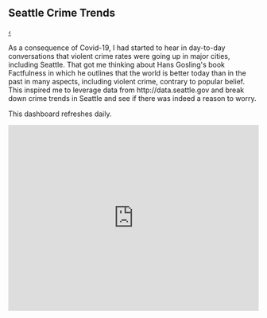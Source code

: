 <head>
<style>

.button {
  font-family : inherit;
  border: none;
  color: white;
  padding: 8px 16px;
  text-align: center;
  display: inline-block;
  transition-duration: 0.4s;
  cursor: pointer;
}

.button {
  background-color: #f2f2f2; 
  color: black; 
  border: 2px solid black;
}

.button:hover {
  background-color: #666666;
  color: white;
}


.previous {
  background-color: #f2f2f2;
  color: black;
  border: 0.5px solid black;

}

.round {
  border-radius: 50%;
}
</style>
</head>
<section class = "inner-medium">

 <h2>Seattle Crime Trends</h2>

<a href="./" class="button previous round">&#8249;</a>

<p>As a consequence of Covid-19, I had started to hear in day-to-day conversations that violent crime rates were going up in major cities, including Seattle.
That got me thinking about Hans Gosling's book Factfulness in which he outlines that the world is better today than in the past in many aspects, including violent crime, contrary to popular belief. This inspired me to leverage data from http://data.seattle.gov and break down crime trends in Seattle and see if there was indeed a reason to worry.</p>
<p>This dashboard refreshes daily.</p>

<iframe width="100%" height="373.5" src="https://app.powerbi.com/view?r=eyJrIjoiOTAxNTRhMTctOTcxYi00ZTNiLTgwMzctMTJlMDJjZTRmM2IzIiwidCI6ImY2YjZkZDViLWYwMmYtNDQxYS05OWEwLTE2MmFjNTA2MGJkMiIsImMiOjZ9&pageName=ReportSection88b8ebc95658b800298e" frameborder="0" allowFullScreen="true"></iframe>

</section>
